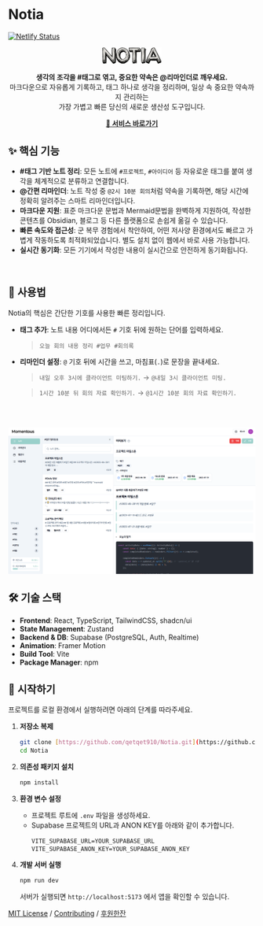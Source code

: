 # Notia

[![Netlify Status](https://api.netlify.com/api/v1/badges/46a1398f-b909-402f-946a-4e54be53e9f2/deploy-status)](https://app.netlify.com/projects/wedontlikeamnesia/deploys)
<br>

<p align="center">
  <img src="./src/assets/images/Logo.png" alt="Notia Logo" width="120">
</p>

<p align="center">
  <strong>생각의 조각을 #태그로 엮고, 중요한 약속은 @리마인더로 깨우세요.</strong>
  <br>
  마크다운으로 자유롭게 기록하고, 태그 하나로 생각을 정리하며, 일상 속 중요한 약속까지 관리하는<br>가장 가볍고 빠른 당신의 새로운 생산성 도구입니다.
</p>
<p align="center">
    <a href="https://notia.site"><strong>🔗 서비스 바로가기</strong></a>
</p>

## ✨ 핵심 기능

- **#태그 기반 노트 정리**: 모든 노트에 `#프로젝트`, `#아이디어` 등 자유로운 태그를 붙여 생각을 체계적으로 분류하고 연결합니다.
- **@간편 리마인더**: 노트 작성 중 `@2시 10분 회의`처럼 약속을 기록하면, 해당 시간에 정확히 알려주는 스마트 리마인더입니다.
- **마크다운 지원**: 표준 마크다운 문법과 Mermaid문법을 완벽하게 지원하여, 작성한 콘텐츠를 Obsidian, 블로그 등 다른 플랫폼으로 손쉽게 옮길 수 있습니다.
- **빠른 속도와 접근성**: 군 복무 경험에서 착안하여, 어떤 저사양 환경에서도 빠르고 가볍게 작동하도록 최적화되었습니다. 별도 설치 없이 웹에서 바로 사용 가능합니다.
- **실시간 동기화**: 모든 기기에서 작성한 내용이 실시간으로 안전하게 동기화됩니다.
<!-- - **사용자 맞춤 플랫폼**: 사용자의 환경에 따라, 웹, 웹앱, 데스크탑 앱 등 알맞게 사용하세요. -->

<br>

## 📖 사용법

Notia의 핵심은 간단한 기호를 사용한 빠른 정리입니다.

- **태그 추가**: 노트 내용 어디에서든 `#` 기호 뒤에 원하는 단어를 입력하세요.

  > `오늘 회의 내용 정리 #업무 #회의록`

- **리마인더 설정**: `@` 기호 뒤에 시간을 쓰고, 마침표(`.`)로 문장을 끝내세요.

  > `내일 오후 3시에 클라이언트 미팅하기.` → `@내일 3시 클라이언트 미팅.`

  > `1시간 10분 뒤 회의 자료 확인하기.` → `@1시간 10분 회의 자료 확인하기.`

<br><br>

![랜딩페이지 스크린샷](./src/assets/images/landing/randing5.png)

## 🛠️ 기술 스택

- **Frontend**: React, TypeScript, TailwindCSS, shadcn/ui
- **State Management**: Zustand
- **Backend & DB**: Supabase (PostgreSQL, Auth, Realtime)
- **Animation**: Framer Motion
- **Build Tool**: Vite
- **Package Manager**: npm

## 🚀 시작하기

프로젝트를 로컬 환경에서 실행하려면 아래의 단계를 따라주세요.

1.  **저장소 복제**

    ```bash
    git clone [https://github.com/qetqet910/Notia.git](https://github.com/qetqet910/Notia.git)
    cd Notia
    ```

2.  **의존성 패키지 설치**

    ```bash
    npm install
    ```

3.  **환경 변수 설정**

    - 프로젝트 루트에 `.env` 파일을 생성하세요.
    - Supabase 프로젝트의 URL과 ANON KEY를 아래와 같이 추가합니다.
      ```
      VITE_SUPABASE_URL=YOUR_SUPABASE_URL
      VITE_SUPABASE_ANON_KEY=YOUR_SUPABASE_ANON_KEY
      ```

4.  **개발 서버 실행**
    ```bash
    npm run dev
    ```
    서버가 실행되면 `http://localhost:5173` 에서 앱을 확인할 수 있습니다.

[MIT License](./LICENSE) / [Contributing](./CONTRIBUTING.md) / [후원한잔](https://acoffee.shop/d/00be6d8a-5e3e-494e-a559-0c2f4bb1c25f)

